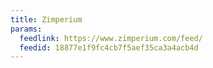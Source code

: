 ```yaml
---
title: Zimperium
params:
  feedlink: https://www.zimperium.com/feed/
  feedid: 18877e1f9fc4cb7f5aef35ca3a4acb4d
---
```

